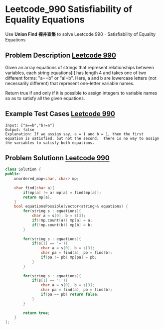 # Leetcode_990 Satisfiability of Equality Equations




Use **Union Find 裸并查集** to solve Leetcode 990 - Satisfiability of Equality Equations
<!--more-->



## Problem Description [Leetcode 990](https://leetcode.com/problems/satisfiability-of-equality-equations/)


<p>
Given an array equations of strings that represent relationships between variables, each string equations[i] has length 4 and takes one of two different forms: "a==b" or "a!=b".  Here, a and b are lowercase letters (not necessarily different) that represent one-letter variable names.

Return true if and only if it is possible to assign integers to variable names so as to satisfy all the given equations.

</p>



## Example Test Cases [Leetcode 990](https://leetcode.com/problems/satisfiability-of-equality-equations/)

```
Input: ["a==b","b!=a"]
Output: false
Explanation: If we assign say, a = 1 and b = 1, then the first equation is satisfied, but not the second.  There is no way to assign the variables to satisfy both equations.
```




## Problem Solutionn [Leetcode 990](https://leetcode.com/problems/satisfiability-of-equality-equations/)


```cpp
class Solution {
public:
    unordered_map<char, char> mp;
    
    char find(char a){
        if(mp[a] != a) mp[a] = find(mp[a]);
        return mp[a];
    }
    bool equationsPossible(vector<string>& equations) {
        for(string s : equations){
            char a = s[0], b = s[3];
            if(!mp.count(a)) mp[a] = a;
            if(!mp.count(b)) mp[b] = b;
        }
        
        for(string s : equations){
            if(s[1] == '='){
                char a = s[0], b = s[3];
                char pa = find(a), pb = find(b);
                if(pa != pb) mp[pa] = pb;
            }
        }
        
        for(string s : equations){
            if(s[1] == '!'){
                char a = s[0], b = s[3];
                char pa = find(a), pb = find(b);
                if(pa == pb) return false;
            }
        }
        
        return true;
    }
};
```



